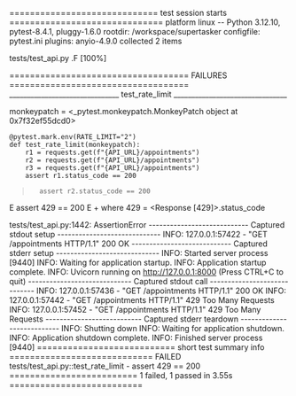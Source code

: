 ============================= test session starts ==============================
platform linux -- Python 3.12.10, pytest-8.4.1, pluggy-1.6.0
rootdir: /workspace/supertasker
configfile: pytest.ini
plugins: anyio-4.9.0
collected 2 items

tests/test_api.py .F                                                     [100%]

=================================== FAILURES ===================================
_______________________________ test_rate_limit ________________________________

monkeypatch = <_pytest.monkeypatch.MonkeyPatch object at 0x7f32ef55dcd0>

    @pytest.mark.env(RATE_LIMIT="2")
    def test_rate_limit(monkeypatch):
        r1 = requests.get(f"{API_URL}/appointments")
        r2 = requests.get(f"{API_URL}/appointments")
        r3 = requests.get(f"{API_URL}/appointments")
        assert r1.status_code == 200
>       assert r2.status_code == 200
E       assert 429 == 200
E        +  where 429 = <Response [429]>.status_code

tests/test_api.py:1442: AssertionError
---------------------------- Captured stdout setup -----------------------------
INFO:     127.0.0.1:57422 - "GET /appointments HTTP/1.1" 200 OK
---------------------------- Captured stderr setup -----------------------------
INFO:     Started server process [9440]
INFO:     Waiting for application startup.
INFO:     Application startup complete.
INFO:     Uvicorn running on http://127.0.0.1:8000 (Press CTRL+C to quit)
----------------------------- Captured stdout call -----------------------------
INFO:     127.0.0.1:57436 - "GET /appointments HTTP/1.1" 200 OK
INFO:     127.0.0.1:57442 - "GET /appointments HTTP/1.1" 429 Too Many Requests
INFO:     127.0.0.1:57452 - "GET /appointments HTTP/1.1" 429 Too Many Requests
--------------------------- Captured stderr teardown ---------------------------
INFO:     Shutting down
INFO:     Waiting for application shutdown.
INFO:     Application shutdown complete.
INFO:     Finished server process [9440]
=========================== short test summary info ============================
FAILED tests/test_api.py::test_rate_limit - assert 429 == 200
========================= 1 failed, 1 passed in 3.55s ==========================

